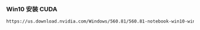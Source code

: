 ### Win10 安装 CUDA

```sh
https://us.download.nvidia.com/Windows/560.81/560.81-notebook-win10-win11-64bit-international-dch-whql.exe
```

